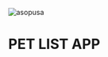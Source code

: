 
![asopusa](https://user-images.githubusercontent.com/108456311/182146233-7cf5ed84-d761-46f9-b6f9-b142027a6b2e.png)
# PET LIST APP
